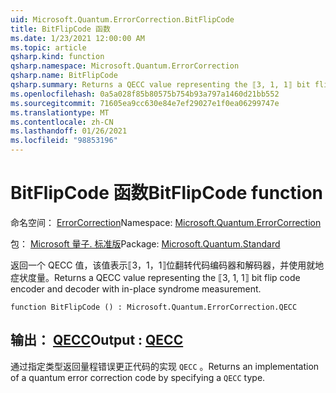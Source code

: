 ```yaml
---
uid: Microsoft.Quantum.ErrorCorrection.BitFlipCode
title: BitFlipCode 函数
ms.date: 1/23/2021 12:00:00 AM
ms.topic: article
qsharp.kind: function
qsharp.namespace: Microsoft.Quantum.ErrorCorrection
qsharp.name: BitFlipCode
qsharp.summary: Returns a QECC value representing the ⟦3, 1, 1⟧ bit flip code encoder and decoder with in-place syndrome measurement.
ms.openlocfilehash: 0a5a028f85b80575b754b93a797a1460d21bb552
ms.sourcegitcommit: 71605ea9cc630e84e7ef29027e1f0ea06299747e
ms.translationtype: MT
ms.contentlocale: zh-CN
ms.lasthandoff: 01/26/2021
ms.locfileid: "98853196"
---
```

# <a name="bitflipcode-function"></a><span data-ttu-id="a8a02-102">BitFlipCode 函数</span><span class="sxs-lookup"><span data-stu-id="a8a02-102">BitFlipCode function</span></span>

<span data-ttu-id="a8a02-103">命名空间： [ErrorCorrection](xref:Microsoft.Quantum.ErrorCorrection)</span><span class="sxs-lookup"><span data-stu-id="a8a02-103">Namespace: [Microsoft.Quantum.ErrorCorrection](xref:Microsoft.Quantum.ErrorCorrection)</span></span>

<span data-ttu-id="a8a02-104">包： [Microsoft 量子. 标准版](https://nuget.org/packages/Microsoft.Quantum.Standard)</span><span class="sxs-lookup"><span data-stu-id="a8a02-104">Package: [Microsoft.Quantum.Standard](https://nuget.org/packages/Microsoft.Quantum.Standard)</span></span>


<span data-ttu-id="a8a02-105">返回一个 QECC 值，该值表示⟦3，1，1⟧位翻转代码编码器和解码器，并使用就地症状度量。</span><span class="sxs-lookup"><span data-stu-id="a8a02-105">Returns a QECC value representing the ⟦3, 1, 1⟧ bit flip code encoder and decoder with in-place syndrome measurement.</span></span>

```qsharp
function BitFlipCode () : Microsoft.Quantum.ErrorCorrection.QECC
```


## <a name="output--qecc"></a><span data-ttu-id="a8a02-106">输出： [QECC](xref:Microsoft.Quantum.ErrorCorrection.QECC)</span><span class="sxs-lookup"><span data-stu-id="a8a02-106">Output : [QECC](xref:Microsoft.Quantum.ErrorCorrection.QECC)</span></span>

<span data-ttu-id="a8a02-107">通过指定类型返回量程错误更正代码的实现 `QECC` 。</span><span class="sxs-lookup"><span data-stu-id="a8a02-107">Returns an implementation of a quantum error correction code by specifying a `QECC` type.</span></span>